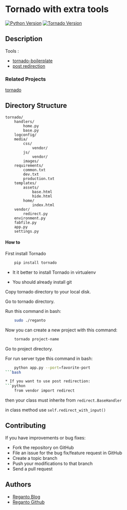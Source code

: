 Tornado with extra tools
========================

[![Python Version](https://img.shields.io/badge/python-3.6-brightgreen.svg)](https://www.python.org/)
[![Tornado Version](https://img.shields.io/badge/version-5.1.1-brightgreen.svg)](https://www.tornadoweb.org/en/stable/)

## Description


Tools : 

* [tornado-boilerplate](https://github.com/reganto/tornado-boilerplate)
* [post redirection](https://github.com/reganto/paratorn)

### Related Projects

[tornado](https://github.com/tornadoweb/tornado)

## Directory Structure

    tornado/
        handlers/
            home.py
            base.py
        logconfig/
        media/
            css/
                vendor/
            js/
                vendor/
            images/
        requirements/
            common.txt
            dev.txt
            production.txt
        templates/
            assets/
                base.html
                hide.html
            home/
                index.html
        vendor/
            redirect.py
        environment.py
        fabfile.py
        app.py
        settings.py


#### How to

First install Tornado
```bash
    pip install tornado
```
* It it better to install Tornado in virtualenv

* You should already install git

Copy tornado directory to your local disk.

Go to tornado directory.

Run this command in bash:
```bash
    sudo ./reganto
```

Now you can create a new project with this command:
```bash
    tornado project-name
```

Go to project directory.

For run server type this command in bash:
```bash
    python app.py --port=favorite-port  
```bash

* If you want to use post redirection:
```python
    from vendor import redirect  
```

then your class must inherite from `redirect.BaseHandler`

in class method use `self.redirect_with_input()`


## Contributing

If you have improvements or bug fixes:

* Fork the repository on GitHub
* File an issue for the bug fix/feature request in GitHub
* Create a topic branch
* Push your modifications to that branch
* Send a pull request

## Authors

* [Reganto Blog](http://www.reganto.blog.ir)
* [Reganto Github](https://github.com/reganto/)
